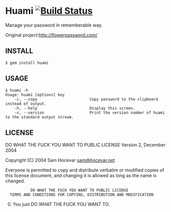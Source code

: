 Huami [![Build Status](https://secure.travis-ci.org/yesmeck/huami.rb.png?branch=master)](http://travis-ci.org/yesmeck/huami.rb)
===============

Manage your password in rememberable way.

Original project:http://flowerpassword.com/

INSTALL
--------

    $ gem install huami

USAGE
------

    $ huami -h
    Usage: huami [options] key
        -c, --copy                       Copy password to the clipboard instead of output.
        -h, --help                       Display this screen.
        -v, --version                    Print the version number of huami to the standard output stream.

LICENSE
-------

DO WHAT THE FUCK YOU WANT TO PUBLIC LICENSE
                   Version 2, December 2004

Copyright (C) 2004 Sam Hocevar <sam@hocevar.net>

Everyone is permitted to copy and distribute verbatim or modified
copies of this license document, and changing it is allowed as long
as the name is changed.
```
           DO WHAT THE FUCK YOU WANT TO PUBLIC LICENSE
  TERMS AND CONDITIONS FOR COPYING, DISTRIBUTION AND MODIFICATION
```
 0. You just DO WHAT THE FUCK YOU WANT TO.